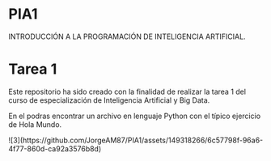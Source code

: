 # PIA1
<!DOCTYPE html>
<html lang="es-ES">
    <head>
        <meta charset="UTF-8">
        INTRODUCCIÓN A LA PROGRAMACIÓN DE INTELIGENCIA ARTIFICIAL.
    </head>
    <body>
        <h1>Tarea 1</h1>
        <p>Este repositorio ha sido creado con la finalidad de realizar la tarea 1 del curso de especialización de Inteligencia Artificial y Big Data.</p>
        <p>En el podras encontrar un archivo en lenguaje Python con el típico ejercicio de Hola Mundo.</p>
    </body>
</html>
![3](https://github.com/JorgeAM87/PIA1/assets/149318266/6c57798f-96a6-4f77-860d-ca92a3576b8d)
